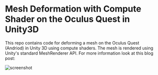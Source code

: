 Mesh Deformation with Compute Shader on the Oculus Quest in Unity3D
=================

This repo contains code for deforming a mesh on the Oculus Quest (Andriod) in Unity 3D using compute shaders. The mesh is rendered using Unity's standard MeshRenderer API. For more information look at this blog post: 


![screenshot]()
